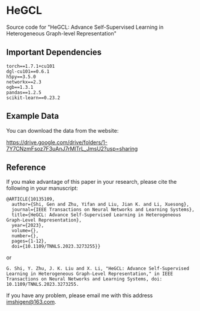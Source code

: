 # HeGCL
Source code for "HeGCL: Advance Self-Supervised Learning in Heterogeneous Graph-level Representation"

## Important Dependencies

```
torch==1.7.1+cu101
dgl-cu101==0.6.1
h5py==3.5.0
networkx==2.3
ogb==1.3.1
pandas==1.2.5
scikit-learn==0.23.2
```

## Example Data
You can download the data from the website:

https://drive.google.com/drive/folders/1-7Y7CNzmFsoz7F3uAnJ7rMlTrL_JmsU2?usp=sharing

## Reference
If you make advantage of this paper in your research, please cite the following in your manuscript:

```
@ARTICLE{10135109,
  author={Shi, Gen and Zhu, Yifan and Liu, Jian K. and Li, Xuesong},
  journal={IEEE Transactions on Neural Networks and Learning Systems}, 
  title={HeGCL: Advance Self-Supervised Learning in Heterogeneous Graph-Level Representation}, 
  year={2023},
  volume={},
  number={},
  pages={1-12},
  doi={10.1109/TNNLS.2023.3273255}}
```

or

```
G. Shi, Y. Zhu, J. K. Liu and X. Li, "HeGCL: Advance Self-Supervised Learning in Heterogeneous Graph-Level Representation," in IEEE Transactions on Neural Networks and Learning Systems, doi: 10.1109/TNNLS.2023.3273255.
```

If you have any problem, please email me with this address imshigen@163.com.
